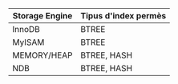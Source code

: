 
| Storage Engine | Tipus d'index permès |
| -------------- | -------------------- |
| InnoDB         | BTREE                |
| MyISAM         | BTREE                |
| MEMORY/HEAP    | BTREE, HASH          |
| NDB            | BTREE, HASH          |

